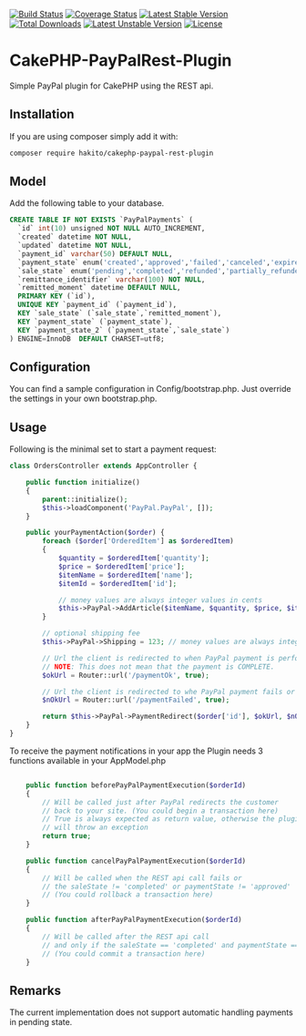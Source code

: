 [![Build Status](https://travis-ci.org/hakito/CakePHP-PayPalRest-Plugin.svg?branch=master)](https://travis-ci.org/hakito/CakePHP-PayPalRest-Plugin)
[![Coverage Status](https://coveralls.io/repos/github/hakito/CakePHP-PayPalRest-Plugin/badge.svg?branch=master)](https://coveralls.io/github/hakito/CakePHP-PayPalRest-Plugin?branch=master)
[![Latest Stable Version](https://poser.pugx.org/hakito/cakephp-paypal-rest-plugin/v/stable.svg)](https://packagist.org/packages/hakito/cakephp-paypal-rest-plugin) [![Total Downloads](https://poser.pugx.org/hakito/cakephp-paypal-rest-plugin/downloads.svg)](https://packagist.org/packages/hakito/cakephp-paypal-rest-plugin) [![Latest Unstable Version](https://poser.pugx.org/hakito/cakephp-paypal-rest-plugin/v/unstable.svg)](https://packagist.org/packages/hakito/cakephp-paypal-rest-plugin) [![License](https://poser.pugx.org/hakito/cakephp-paypal-rest-plugin/license.svg)](https://packagist.org/packages/hakito/cakephp-paypal-rest-plugin)

CakePHP-PayPalRest-Plugin
=========================

Simple PayPal plugin for CakePHP using the REST api.

Installation
------------

If you are using composer simply add it with:

```bash
composer require hakito/cakephp-paypal-rest-plugin
```

Model
-----

Add the following table to your database.

```sql
CREATE TABLE IF NOT EXISTS `PayPalPayments` (
  `id` int(10) unsigned NOT NULL AUTO_INCREMENT,
  `created` datetime NOT NULL,
  `updated` datetime NOT NULL,
  `payment_id` varchar(50) DEFAULT NULL,
  `payment_state` enum('created','approved','failed','canceled','expired','pending') DEFAULT NULL,
  `sale_state` enum('pending','completed','refunded','partially_refunded') DEFAULT NULL,
  `remittance_identifier` varchar(100) NOT NULL,
  `remitted_moment` datetime DEFAULT NULL,
  PRIMARY KEY (`id`),
  UNIQUE KEY `payment_id` (`payment_id`),
  KEY `sale_state` (`sale_state`,`remitted_moment`),
  KEY `payment_state` (`payment_state`),
  KEY `payment_state_2` (`payment_state`,`sale_state`)
) ENGINE=InnoDB  DEFAULT CHARSET=utf8;
```

Configuration
-------------

You can find a sample configuration in Config/bootstrap.php. Just override the settings in your own bootstrap.php.

Usage
-----

Following is the minimal set to start a payment request:

```php
class OrdersController extends AppController {

    public function initialize()
    {
        parent::initialize();
        $this->loadComponent('PayPal.PayPal', []);
    }

    public yourPaymentAction($order) {
        foreach ($order['OrderedItem'] as $orderedItem)
        {
            $quantity = $orderedItem['quantity'];
            $price = $orderedItem['price'];
            $itemName = $orderedItem['name'];
            $itemId = $orderedItem['id'];

            // money values are always integer values in cents
            $this->PayPal->AddArticle($itemName, $quantity, $price, $itemId);
        }

        // optional shipping fee
        $this->PayPal->Shipping = 123; // money values are always integer values in cents

        // Url the client is redirected to when PayPal payment is performed successfully
        // NOTE: This does not mean that the payment is COMPLETE.
        $okUrl = Router::url('/paymentOk', true);

        // Url the client is redirected to whe PayPal payment fails or was cancelled
        $nOkUrl = Router::url('/paymentFailed', true);

        return $this->PayPal->PaymentRedirect($order['id'], $okUrl, $nOkUrl);
    }
}
```

To receive the payment notifications in your app the Plugin needs 3 functions available in your AppModel.php

```php

    public function beforePayPalPaymentExecution($orderId)
    {
        // Will be called just after PayPal redirects the customer
        // back to your site. (You could begin a transaction here)
        // True is always expected as return value, otherwise the plugin
        // will throw an exception
        return true;
    }

    public function cancelPayPalPaymentExecution($orderId)
    {
        // Will be called when the REST api call fails or
        // the saleState != 'completed' or paymentState != 'approved'
        // (You could rollback a transaction here)
    }

    public function afterPayPalPaymentExecution($orderId)
    {
        // Will be called after the REST api call
        // and only if the saleState == 'completed' and paymentState == 'approved'
        // (You could commit a transaction here)
    }

```

Remarks
-------

The current implementation does not support automatic handling payments in pending state.
